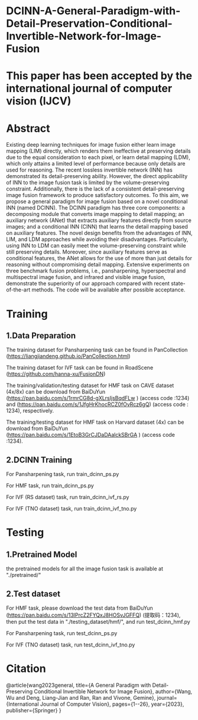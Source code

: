 # DCINN-A-General-Paradigm-with-Detail-Preservation-Conditional-Invertible-Network-for-Image-Fusion
# This paper has been accepted by the international journal of computer vision (IJCV)
# Abstract
Existing deep learning techniques for image fusion either learn image mapping (LIM) directly, which renders them ineffective at preserving details due to the equal consideration to each pixel, or learn detail mapping (LDM), which only attains a limited level of performance because only details are used for reasoning. The recent lossless invertible network (INN) has demonstrated its detail-preserving ability. However, the direct applicability of INN to the image fusion task is limited by the volume-preserving constraint. Additionally, there is the lack of a consistent detail-preserving image fusion framework to produce satisfactory outcomes. To this aim, we propose a general paradigm for image fusion based on a novel conditional INN (named DCINN). The DCINN paradigm has three core components: a decomposing module that converts image mapping to detail mapping; an auxiliary network (ANet) that extracts auxiliary features directly from source images; and a conditional INN (CINN) that learns the detail mapping based on auxiliary features. The novel design benefits from the advantages of INN, LIM, and LDM approaches while avoiding their disadvantages. Particularly, using INN to LDM can easily meet the volume-preserving constraint while still preserving details. Moreover, since auxiliary features serve as conditional features, the ANet allows for the use of more than just details for reasoning without compromising detail mapping. Extensive experiments on three benchmark fusion problems, i.e., pansharpening, hyperspectral and multispectral image fusion, and infrared and visible image fusion, demonstrate the superiority of our approach compared with recent state-of-the-art methods. The code will be available after possible acceptance.
# Training
## 1.Data Preparation
The training dataset for Pansharpening task can be found in PanCollection (https://liangjiandeng.github.io/PanCollection.html)

The training dataset for IVF task can be found in RoadScene (https://github.com/hanna-xu/FusionDN)

The training/validation/testing dataset for HMF task on CAVE dataset (4x/8x) can be download from BaiDuYun (https://pan.baidu.com/s/1rmrCG8d-gXLrsIjsBqdFLw 
) (access code :1234) and (https://pan.baidu.com/s/1JfgHrKhocRCZ0fOvRcz6gQ) 
(access code : 1234), respectively.

The training/testing dataset for HMF task on Harvard dataset (4x) can be download from BaiDuYun (https://pan.baidu.com/s/1EtoB3GrCJDaDAalckSBrGA 
) (access code :1234).

## 2.DCINN Training
For Pansharpening task, run train_dcinn_ps.py

For HMF task, run train_dcinn_ps.py

For IVF (RS dataset) task, run train_dcinn_ivf_rs.py

For IVF (TNO dataset) task, run train_dcinn_ivf_tno.py
# Testing
## 1.Pretrained Model
the pretrained models for all the image fusion task is available at \"./pretrained/\"
## 2.Test dataset
For HMF task, please download the test data from BaiDuYun (https://pan.baidu.com/s/13lPrcZ2FYQxJ8HOSvJGFFQ) 
(提取码：1234), then put the test data in \"./testing_dataset/hmf/\", and run test_dcinn_hmf.py

For Pansharpening task, run test_dcinn_ps.py

For IVF (TNO dataset) task, run test_dcinn_ivf_tno.py

# Citation
@article{wang2023general,
  title={A General Paradigm with Detail-Preserving Conditional Invertible Network for Image Fusion},
  author={Wang, Wu and Deng, Liang-Jian and Ran, Ran and Vivone, Gemine},
  journal={International Journal of Computer Vision},
  pages={1--26},
  year={2023},
  publisher={Springer}
}

